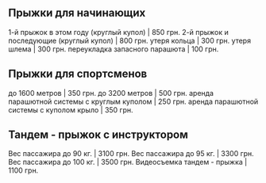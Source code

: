 ## Прыжки для начинающих

1-й прыжок в этом году (круглый купол)   | 850 грн.
2-й прыжок и последующие (круглый купол) | 800 грн.
утеря кольца                             | 300 грн.
утеря шлема                              | 300 грн.
переукладка запасного парашюта           | 100 грн.

## Прыжки для спортсменов

до 1600 метров                              | 350 грн.
до 3200 метров                              | 500 грн.
аренда парашютной системы с круглым куполом | 250 грн.
аренда парашютной системы с куполом крыло   | 350 грн.

## Тандем - прыжок с инструктором

Вес пассажира до 90 кг.      | 3100 грн.
Вес пассажира до 95 кг.      | 3300 грн.
Вес пассажира до 100 кг.     | 3500 грн.
Видеосъемка тандем - прыжка  | 1100 грн.
